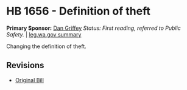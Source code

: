 # HB 1656 - Definition of theft
**Primary Sponsor:** [Dan Griffey](/person/leg/dan.griffey.md)
*Status: First reading, referred to Public Safety.* | [leg.wa.gov summary](https://app.leg.wa.gov/billsummary?BillNumber=1656&Year=2021)

Changing the definition of theft.

## Revisions
* [Original Bill](1/)